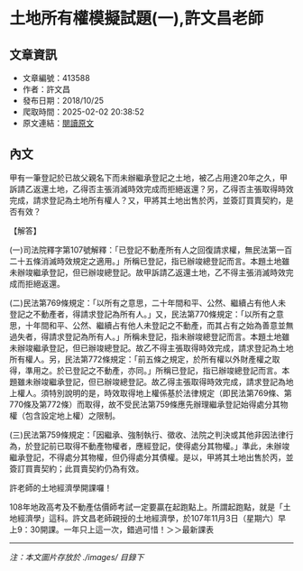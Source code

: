 # 土地所有權模擬試題(一),許文昌老師

## 文章資訊
- 文章編號：413588
- 作者：許文昌
- 發布日期：2018/10/25
- 爬取時間：2025-02-02 20:38:52
- 原文連結：[閱讀原文](https://real-estate.get.com.tw/Columns/detail.aspx?no=413588)

## 內文
甲有一筆登記於已故父親名下而未辦繼承登記之土地，被乙占用達20年之久，甲訴請乙返還土地，乙得否主張消滅時效完成而拒絕返還？另，乙得否主張取得時效完成，請求登記為土地所有權人？又，甲將其土地出售於丙，並簽訂買賣契約，是否有效？

【解答】

(一)司法院釋字第107號解釋：「已登記不動產所有人之回復請求權，無民法第一百二十五條消滅時效規定之適用。」所稱已登記，指已辦竣總登記而言。本題土地雖未辦竣繼承登記，但已辦竣總登記。故甲訴請乙返還土地，乙不得主張消滅時效完成而拒絕返還。

(二)民法第769條規定：「以所有之意思，二十年間和平、公然、繼續占有他人未登記之不動產者，得請求登記為所有人。」又，民法第770條規定：「以所有之意思，十年間和平、公然、繼續占有他人未登記之不動產，而其占有之始為善意並無過失者，得請求登記為所有人。」所稱未登記，指未辦竣總登記而言。本題土地雖未辦竣繼承登記，但已辦竣總登記。故乙不得主張取得時效完成，請求登記為土地所有權人。另，民法第772條規定：「前五條之規定，於所有權以外財產權之取得，準用之。於已登記之不動產，亦同。」所稱已登記，指已辦竣總登記而言。本題雖未辦竣繼承登記，但已辦竣總登記。故乙得主張取得時效完成，請求登記為地上權人。須特別說明的是，時效取得地上權係基於法律規定（即民法第769條、第770條及第772條）而取得，故不受民法第759條應先辦理繼承登記始得處分其物權（包含設定地上權）之限制。

(三)民法第759條規定：「因繼承、強制執行、徵收、法院之判決或其他非因法律行為，於登記前已取得不動產物權者，應經登記，使得處分其物權。」準此，未辦竣繼承登記，不得處分其物權，但仍得處分其債權。是以，甲將其土地出售於丙，並簽訂買賣契約；此買賣契約仍為有效。

許老師的土地經濟學開課囉！

108年地政高考及不動產估價師考試一定要贏在起跑點上。所謂起跑點，就是「土地經濟學」這科。許文昌老師親授的土地經濟學，於107年11月3日（星期六）早上9：30開課。一年只上這一次，錯過可惜！＞＞最新課表

---
*注：本文圖片存放於 ./images/ 目錄下*
